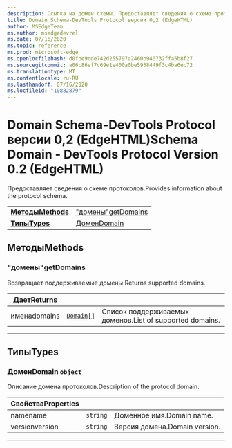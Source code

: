 ```yaml
---
description: Ссылка на домен схемы. Предоставляет сведения о схеме протоколов.
title: Domain Schema-DevTools Protocol версии 0,2 (EdgeHTML)
author: MSEdgeTeam
ms.author: msedgedevrel
ms.date: 07/16/2020
ms.topic: reference
ms.prod: microsoft-edge
ms.openlocfilehash: d0fbe9cde742d255797a2460b940732ffa5b8f27
ms.sourcegitcommit: a06c86ef7c69e1e400a0be5938449f3c4ba6ec72
ms.translationtype: MT
ms.contentlocale: ru-RU
ms.lasthandoff: 07/16/2020
ms.locfileid: "10882879"
---
```

# <span data-ttu-id="f49c0-104">Domain Schema-DevTools Protocol версии 0,2 (EdgeHTML)</span><span class="sxs-lookup"><span data-stu-id="f49c0-104">Schema Domain - DevTools Protocol Version 0.2 (EdgeHTML)</span></span>  

<span data-ttu-id="f49c0-105">Предоставляет сведения о схеме протоколов.</span><span class="sxs-lookup"><span data-stu-id="f49c0-105">Provides information about the protocol schema.</span></span>

| | |
|-|-|
| [**<span data-ttu-id="f49c0-106">Методы</span><span class="sxs-lookup"><span data-stu-id="f49c0-106">Methods</span></span>**](#methods) | [<span data-ttu-id="f49c0-107">"домены"</span><span class="sxs-lookup"><span data-stu-id="f49c0-107">getDomains</span></span>](#getdomains) |
| [**<span data-ttu-id="f49c0-108">Типы</span><span class="sxs-lookup"><span data-stu-id="f49c0-108">Types</span></span>**](#types) | [<span data-ttu-id="f49c0-109">Домен</span><span class="sxs-lookup"><span data-stu-id="f49c0-109">Domain</span></span>](#domain) |
## <span data-ttu-id="f49c0-110">Методы</span><span class="sxs-lookup"><span data-stu-id="f49c0-110">Methods</span></span>

### <span data-ttu-id="f49c0-111">"домены"</span><span class="sxs-lookup"><span data-stu-id="f49c0-111">getDomains</span></span>
<span data-ttu-id="f49c0-112">Возвращает поддерживаемые домены.</span><span class="sxs-lookup"><span data-stu-id="f49c0-112">Returns supported domains.</span></span>

<table>
    <thead>
        <tr>
            <th><span data-ttu-id="f49c0-113">Дает</span><span class="sxs-lookup"><span data-stu-id="f49c0-113">Returns</span></span></th>
            <th></th>
            <th></th>
        </tr>
    </thead>
    <tbody>
        <tr>
            <td><span data-ttu-id="f49c0-114">имена</span><span class="sxs-lookup"><span data-stu-id="f49c0-114">domains</span></span></td>
            <td><a href="#domain"><code class="flyout">Domain[]</code></a></td>
            <td><span data-ttu-id="f49c0-115">Список поддерживаемых доменов.</span><span class="sxs-lookup"><span data-stu-id="f49c0-115">List of supported domains.</span></span></td>
        </tr>
    </tbody>
</table>
</p>

---

## <span data-ttu-id="f49c0-116">Типы</span><span class="sxs-lookup"><span data-stu-id="f49c0-116">Types</span></span>

### <a name="domain"></a> <span data-ttu-id="f49c0-117">Домен</span><span class="sxs-lookup"><span data-stu-id="f49c0-117">Domain</span></span> `object`

<span data-ttu-id="f49c0-118">Описание домена протоколов.</span><span class="sxs-lookup"><span data-stu-id="f49c0-118">Description of the protocol domain.</span></span>

<table>
    <thead>
        <tr>
            <th><span data-ttu-id="f49c0-119">Свойства</span><span class="sxs-lookup"><span data-stu-id="f49c0-119">Properties</span></span></th>
            <th></th>
            <th></th>
        </tr>
    </thead>
    <tbody>
        <tr>
            <td><span data-ttu-id="f49c0-120">name</span><span class="sxs-lookup"><span data-stu-id="f49c0-120">name</span></span></td>
            <td><code class="flyout">string</code></td>
            <td><span data-ttu-id="f49c0-121">Доменное имя.</span><span class="sxs-lookup"><span data-stu-id="f49c0-121">Domain name.</span></span></td>
        </tr>
        <tr>
            <td><span data-ttu-id="f49c0-122">version</span><span class="sxs-lookup"><span data-stu-id="f49c0-122">version</span></span></td>
            <td><code class="flyout">string</code></td>
            <td><span data-ttu-id="f49c0-123">Версия домена.</span><span class="sxs-lookup"><span data-stu-id="f49c0-123">Domain version.</span></span></td>
        </tr>
    </tbody>
</table>
</p>

---
